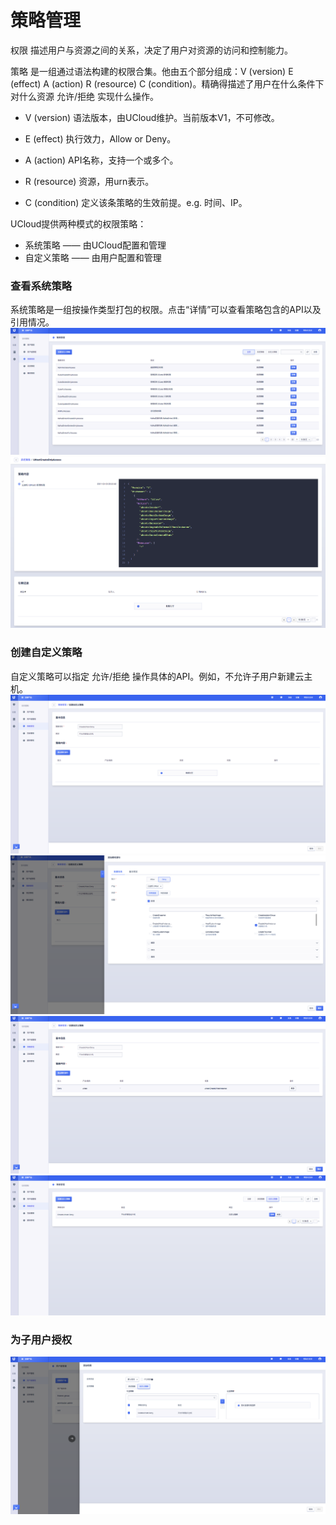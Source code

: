 # 策略管理

权限 描述用户与资源之间的关系，决定了用户对资源的访问和控制能力。

策略 是一组通过语法构建的权限合集。他由五个部分组成：V (version) E (effect) A (action) R (resource) C (condition)。精确得描述了用户在什么条件下对什么资源 允许/拒绝 实现什么操作。

- V (version) 语法版本，由UCloud维护。当前版本V1，不可修改。

- E (effect) 执行效力，Allow or Deny。

- A (action) API名称，支持一个或多个。

- R (resource) 资源，用urn表示。

- C (condition) 定义该条策略的生效前提。e.g. 时间、IP。

UCloud提供两种模式的权限策略：

- 系统策略 —— 由UCloud配置和管理
- 自定义策略 —— 由用户配置和管理

### 查看系统策略
系统策略是一组按操作类型打包的权限。点击“详情”可以查看策略包含的API以及引用情况。
![](/images/policy/policy_mainpage.png)
![](/images/policy/policy_view_more.png)

### 创建自定义策略
自定义策略可以指定 允许/拒绝 操作具体的API。例如，不允许子用户新建云主机。
![](/images/policy/policy_create_new.png)
![](/images/policy/policy_create_new_API.png)
![](/images/policy/policy_create_done.png)
![](/images/policy/policy_view_customized_policy.png)

### 为子用户授权
![](/images/policy/policy_attach_customized_policy.png)
